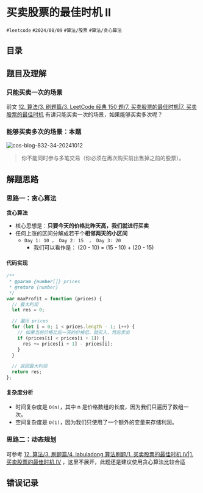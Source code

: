 
# 买卖股票的最佳时机 II


`#leetcode`   `#2024/08/09`  `#算法/股票`   `#算法/贪心算法` 


## 目录
<!-- toc -->
 ## 题目及理解 

### 只能买卖一次的场景

前文 [12. 算法/3. 刷题篇/3. LeetCode 经典 150 题/7.  买卖股票的最佳时机|7.  买卖股票的最佳时机](/post/077ba6439f1e5390a25da76d7123e8ef.html#12-算法/3-刷题篇/3-LeetCode-经典-150-题/7--买卖股票的最佳时机|7--买卖股票的最佳时机) 有讲只能买卖一次的场景，如果能够买卖多次呢？

### 能够买卖多次的场景：本题

![cos-blog-832-34-20241012](https://blog-1310531898.cos.ap-beijing.myqcloud.com/832-34-20241012/Pasted%20image%2020240809084132.png)

> 你不能同时参与多笔交易（你必须在再次购买前出售掉之前的股票）。

## 解题思路

### 思路一：贪心算法

**贪心算法** 

- 核心思想是：**只要今天的价格比昨天高，我们就进行买卖**
- 任何上涨的区间分解成若干个**相邻两天的小区间**
	- `Day 1: 10 ， Day 2: 15  ， Day 3: 20`
		- 我们可以看作是： (20 - 10) = (15 - 10) + (20 - 15)

#### 代码实现

```javascript
/**
 * @param {number[]} prices
 * @return {number}
 */
var maxProfit = function (prices) {
  // 最大利润
  let res = 0;

  // 遍历 prices
  for (let i = 0; i < prices.length - 1; i++) {
    // 如果当前价格比后一天的价格低，就买入，然后卖出
    if (prices[i] < prices[i + 1]) {
      res += prices[i + 1] - prices[i];
    }
  }

  // 返回最大利润
  return res;
};

```

#### 复杂度分析

- 时间复杂度是 `O(n)`，其中 n 是价格数组的长度，因为我们只遍历了数组一次。 
- 空间复杂度是 `O(1)`，因为我们只使用了一个额外的变量来存储利润。

### 思路二：动态规划

可参考 [12. 算法/3. 刷题篇/4. labuladong 算法刷题/1.  买卖股票的最佳时机 IV|1.  买卖股票的最佳时机 IV](/post/077ba6439f1e5390a25da76d7123e8ef.html#12-算法/3-刷题篇/4-labuladong-算法刷题/1--买卖股票的最佳时机-IV|1--买卖股票的最佳时机-IV) ，这里不展开，此题还是建议使用贪心算法比较合适

## 错误记录


